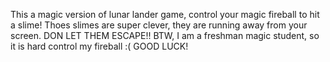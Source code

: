 This a magic version of lunar lander game, control your magic fireball to hit a slime!
Thoes slimes are super clever, they are running away from your screen. DON LET THEM ESCAPE!!
BTW, I am a freshman magic student, so it is hard control my fireball :(
GOOD LUCK!